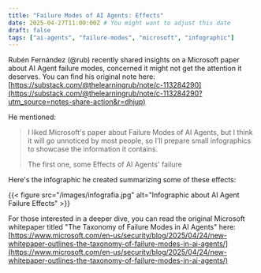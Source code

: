 ```yaml
---
title: "Failure Modes of AI Agents: Effects"
date: 2025-04-27T11:00:00Z # You might want to adjust this date
draft: false
tags: ["ai-agents", "failure-modes", "microsoft", "infographic"]
---
```


Rubén Fernández (@rub) recently shared insights on a Microsoft paper about AI Agent failure modes, concerned it might not get the attention it deserves. You can find his original note here: [https://substack.com/@thelearningrub/note/c-113284290](https://substack.com/@thelearningrub/note/c-113284290?utm_source=notes-share-action&r=dhjup)

He mentioned:

> I liked Microsoft's paper about Failure Modes of AI Agents, but I think it will go unnoticed by most people, so I'll prepare small infographics to showcase the information it contains.
>
> The first one, some Effects of AI Agents' failure

Here's the infographic he created summarizing some of these effects:

{{< figure src="/images/infografia.jpg" alt="Infographic about AI Agent Failure Effects" >}}

For those interested in a deeper dive, you can read the original Microsoft whitepaper titled "The Taxonomy of Failure Modes in AI Agents" here: [https://www.microsoft.com/en-us/security/blog/2025/04/24/new-whitepaper-outlines-the-taxonomy-of-failure-modes-in-ai-agents/](https://www.microsoft.com/en-us/security/blog/2025/04/24/new-whitepaper-outlines-the-taxonomy-of-failure-modes-in-ai-agents/)
